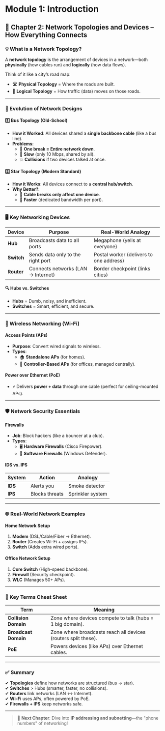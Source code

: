 # Module 1: Introduction  
## 📡 Chapter 2: Network Topologies and Devices – How Everything Connects  

### 💡 What is a Network Topology?  

A **network topology** is the arrangement of devices in a network—both **physically** (how cables run) and **logically** (how data flows).  

Think of it like a city’s road map:  
- 🛣️ **Physical Topology** = Where the roads are built.  
- 🚦 **Logical Topology** = How traffic (data) moves on those roads.  

---

### 🔄 Evolution of Network Designs  

#### 1️⃣ **Bus Topology (Old-School)**  
- **How it Worked**: All devices shared a **single backbone cable** (like a bus line).  
- **Problems**:  
  - 🚧 **One break = Entire network down**.  
  - 🐢 **Slow** (only 10 Mbps, shared by all).  
  - 💥 **Collisions** if two devices talked at once.  

#### 2️⃣ **Star Topology (Modern Standard)**  
- **How it Works**: All devices connect to a **central hub/switch**.  
- **Why Better?**:  
  - 🔌 **Cable breaks only affect one device**.  
  - 🚀 **Faster** (dedicated bandwidth per port).  

---

### 🖥️ Key Networking Devices  

| Device      | Purpose                          | Real-World Analogy       |  
|------------|----------------------------------|--------------------------|  
| **Hub**    | Broadcasts data to all ports     | Megaphone (yells at everyone) |  
| **Switch** | Sends data only to the right port | Postal worker (delivers to one address) |  
| **Router** | Connects networks (LAN → Internet) | Border checkpoint (links cities) |  

#### 🔍 **Hubs vs. Switches**  
- **Hubs** = Dumb, noisy, and inefficient.  
- **Switches** = Smart, efficient, and secure.  

---

### 📶 Wireless Networking (Wi-Fi)  

#### **Access Points (APs)**  
- **Purpose**: Convert wired signals to wireless.  
- **Types**:  
  - 🏠 **Standalone APs** (for homes).  
  - 🏢 **Controller-Based APs** (for offices, managed centrally).  

#### **Power over Ethernet (PoE)**  
- ⚡ Delivers **power + data** through one cable (perfect for ceiling-mounted APs).  

---

### 🛡️ Network Security Essentials  

#### **Firewalls**  
- **Job**: Block hackers (like a bouncer at a club).  
- **Types**:  
  - 🖥️ **Hardware Firewalls** (Cisco Firepower).  
  - 📱 **Software Firewalls** (Windows Defender).  

#### **IDS vs. IPS**  
| System | Action | Analogy |  
|--------|--------|---------|  
| **IDS** | Alerts you | Smoke detector |  
| **IPS** | Blocks threats | Sprinkler system |  

---

### 🌐 Real-World Network Examples  

#### **Home Network Setup**  
1. **Modem** (DSL/Cable/Fiber → Ethernet).  
2. **Router** (Creates Wi-Fi + assigns IPs).  
3. **Switch** (Adds extra wired ports).  

#### **Office Network Setup**  
1. **Core Switch** (High-speed backbone).  
2. **Firewall** (Security checkpoint).  
3. **WLC** (Manages 50+ APs).  

---

### 📝 Key Terms Cheat Sheet  

| Term               | Meaning                                                                 |  
|--------------------|-------------------------------------------------------------------------|  
| **Collision Domain** | Zone where devices compete to talk (hubs = 1 big domain). |  
| **Broadcast Domain** | Zone where broadcasts reach all devices (routers split these). |  
| **PoE**            | Powers devices (like APs) over Ethernet cables. |  

---

### ✅ Summary  

✔ **Topologies** define how networks are structured (bus → star).  
✔ **Switches** > Hubs (smarter, faster, no collisions).  
✔ **Routers** link networks (LAN ↔ Internet).  
✔ **Wi-Fi** uses APs, often powered by PoE.  
✔ **Firewalls + IPS** keep networks safe.  

---

> 💜 **Next Chapter**: Dive into **IP addressing and subnetting**—the "phone numbers" of networking!  
